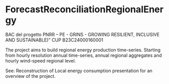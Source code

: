 # ForecastReconciliationRegionalEnergy
BAC del progetto PNRR – PE - GRINS - GROWING RESILIENT, INCLUSIVE AND SUSTAINABLE)” CUP B23C24000160001

The project aims to build regional energy production time-series. Starting from hourly resolution annual time-series,
annual regional aggregates and hourly wind-speed regional level.

See:  Reconstruction of Local energy consumption presentation for an overview of the project.

